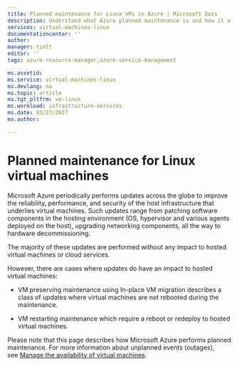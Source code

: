 ```yaml
---
title: Planned maintenance for Liunx VMs in Azure | Microsoft Docs
description: Understand what Azure planned maintenance is and how it affects your Windows virtual machines running in Azure.
services: virtual-machines-linux
documentationcenter: ''
author: 
manager: timlt
editor: ''
tags: azure-resource-manager,azure-service-management

ms.assetid: 
ms.service: virtual-machines-linux
ms.devlang: na
ms.topic: article
ms.tgt_pltfrm: vm-linux
ms.workload: infrastructure-services
ms.date: 03/27/2017
ms.author: 

---
```


# Planned maintenance for Linux virtual machines 

Microsoft Azure periodically performs updates across the globe to
improve the reliability, performance, and security of the host
infrastructure that underlies virtual machines. Such updates range from
patching software components in the hosting environment (OS, hypervisor
and various agents deployed on the host), upgrading networking
components, all the way to hardware decommissioning.

The majority of these updates are performed without any impact to hosted
virtual machines or cloud services.

However, there are cases where updates do have an impact to hosted
virtual machines:

-   VM preserving maintenance using In-place VM migration describes a class of updates where virtual machines are not rebooted
    during the maintenance.

-   VM restarting maintenance which require a reboot or redeploy to hosted
    virtual machines.

Please note that this page describes how Microsoft Azure performs
planned maintenance. For more information about unplanned events
(outages), see [Manage the availability of virtual
machines](../windows/manage-availability.md).